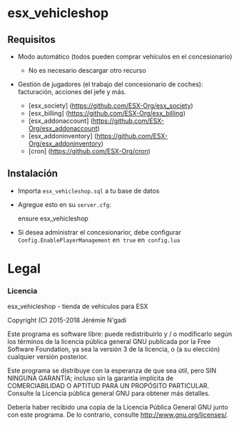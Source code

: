 # esx_vehicleshop

## Requisitos

* Modo automático (todos pueden comprar vehículos en el concesionario)
  * No es necesario descargar otro recurso

* Gestión de jugadores (el trabajo del concesionario de coches): facturación, acciones del jefe y más.
  * [esx_society] (https://github.com/ESX-Org/esx_society)
  * [esx_billing] (https://github.com/ESX-Org/esx_billing)
  * [esx_addonaccount] (https://github.com/ESX-Org/esx_addonaccount)
  * [esx_addoninventory] (https://github.com/ESX-Org/esx_addoninventory)
  * [cron] (https://github.com/ESX-Org/cron)

## Instalación
- Importa `esx_vehicleshop.sql` a tu base de datos
- Agregue esto en su `server.cfg`:

  ensure esx_vehicleshop

- Si desea administrar el concesionarior, debe configurar `Config.EnablePlayerManagement` en` true` en` config.lua`

# Legal
### Licencia
esx_vehicleshop - tienda de vehículos para ESX

Copyright (C) 2015-2018 Jérémie N'gadi

Este programa es software libre: puede redistribuirlo y / o modificarlo según los términos de la licencia pública general GNU publicada por la Free Software Foundation, ya sea la versión 3 de la licencia, o (a su elección) cualquier versión posterior.

Este programa se distribuye con la esperanza de que sea útil, pero SIN NINGUNA GARANTÍA; incluso sin la garantía implícita de COMERCIABILIDAD O APTITUD PARA UN PROPÓSITO PARTICULAR. Consulte la Licencia pública general GNU para obtener más detalles.

Debería haber recibido una copia de la Licencia Pública General GNU junto con este programa. De lo contrario, consulte http://www.gnu.org/licenses/.
